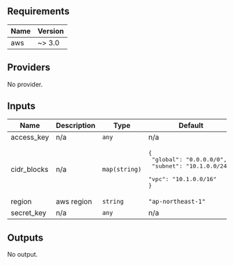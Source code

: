 ## Requirements

| Name | Version |
|------|---------|
| aws | ~> 3.0 |

## Providers

No provider.

## Inputs

| Name | Description | Type | Default | Required |
|------|-------------|------|---------|:--------:|
| access\_key | n/a | `any` | n/a | yes |
| cidr\_blocks | n/a | `map(string)` | <pre>{<br>  "global": "0.0.0.0/0",<br>  "subnet": "10.1.0.0/24",<br>  "vpc": "10.1.0.0/16"<br>}</pre> | no |
| region | aws region | `string` | `"ap-northeast-1"` | no |
| secret\_key | n/a | `any` | n/a | yes |

## Outputs

No output.

